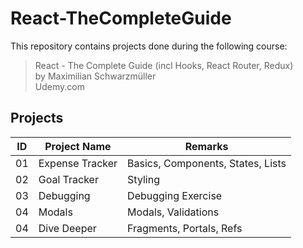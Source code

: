 # React-TheCompleteGuide

This repository contains projects done during the following course:

> React - The Complete Guide (incl Hooks, React Router, Redux)  
> by Maximilian Schwarzmüller  
> Udemy.com

## Projects

| ID  | Project Name    | Remarks                           |
| --- | --------------- | --------------------------------- |
| 01  | Expense Tracker | Basics, Components, States, Lists |
| 02  | Goal Tracker    | Styling                           |
| 03  | Debugging       | Debugging Exercise                |
| 04  | Modals          | Modals, Validations               |
| 04  | Dive Deeper     | Fragments, Portals, Refs          |
